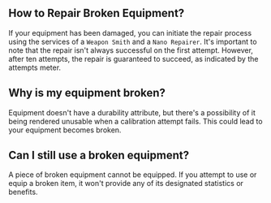 ## How to Repair Broken Equipment?
If your equipment has been damaged, you can initiate the repair process using the services of a `Weapon Smith` and a `Nano Repairer`. It's important to note that the repair isn't always successful on the first attempt. However, after ten attempts, the repair is guaranteed to succeed, as indicated by the attempts meter.

## Why is my equipment broken?
Equipment doesn't have a durability attribute, but there's a possibility of it being rendered unusable when a calibration attempt fails. This could lead to your equipment becomes broken.

## Can I still use a broken equipment?
A piece of broken equipment cannot be equipped. If you attempt to use or equip a broken item, it won't provide any of its designated statistics or benefits.
